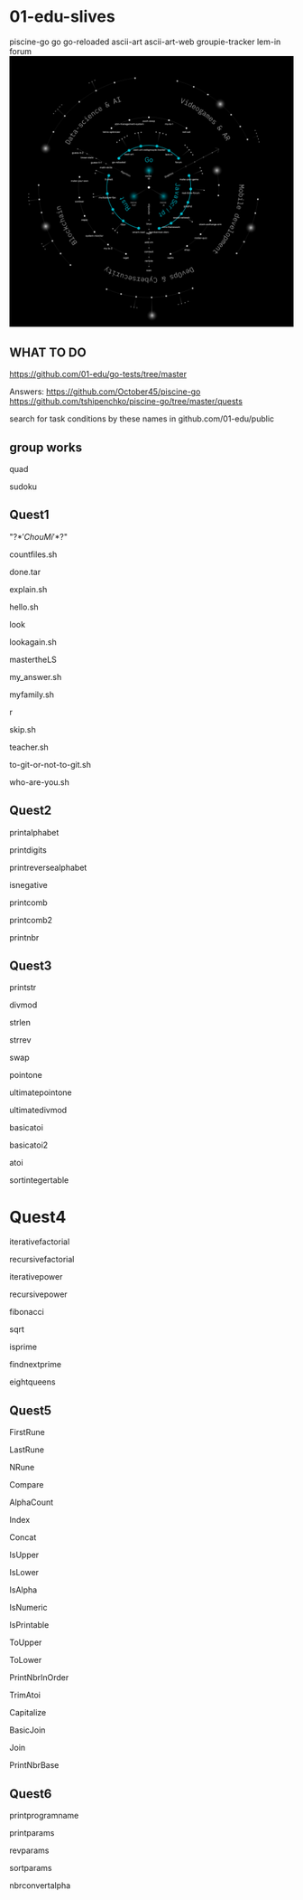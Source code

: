 # 01-edu-slives
piscine-go go go-reloaded ascii-art ascii-art-web groupie-tracker lem-in forum
![IMG](https://raw.githubusercontent.com/Criziz21/01-edu-slives/main/ScreenShot%20Tool%20-20230810220814.png)

## WHAT TO DO

https://github.com/01-edu/go-tests/tree/master

Answers: 
https://github.com/October45/piscine-go
https://github.com/tshipenchko/piscine-go/tree/master/quests

search for task conditions by these names in github.com/01-edu/public

## group works

quad

sudoku


## Quest1

"\?$*'ChouMi'*$?\"

countfiles.sh

done.tar

explain.sh

hello.sh

look

lookagain.sh

mastertheLS

my_answer.sh

myfamily.sh

r

skip.sh

teacher.sh

to-git-or-not-to-git.sh

who-are-you.sh

## Quest2
printalphabet

printdigits

printreversealphabet

isnegative

printcomb

printcomb2

printnbr

## Quest3

printstr

divmod

strlen

strrev

swap

pointone

ultimatepointone

ultimatedivmod

basicatoi

basicatoi2

atoi

sortintegertable

# Quest4

iterativefactorial

recursivefactorial

iterativepower

recursivepower

fibonacci

sqrt

isprime

findnextprime

eightqueens

## Quest5
FirstRune

LastRune

NRune

Compare

AlphaCount

Index

Concat

IsUpper

IsLower

IsAlpha

IsNumeric

IsPrintable

ToUpper

ToLower

PrintNbrInOrder

TrimAtoi

Capitalize

BasicJoin

Join

PrintNbrBase

## Quest6

printprogramname

printparams

revparams

sortparams

nbrconvertalpha